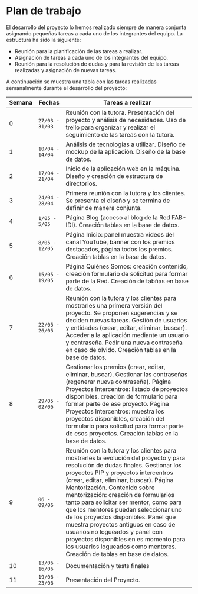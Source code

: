 # Plan de trabajo

El desarrollo del proyecto lo hemos realizado siempre de manera conjunta asignando pequeñas tareas a cada uno de los integrantes del equipo. La estructura ha sido la siguiente:
 - Reunión para la planificación de las tareas a realizar.
- Asignación de tareas a cada uno de los integrantes del equipo.
- Reunión para la resolución de dudas y para la revisión de las tareas realizadas y asignación de nuevas tareas.

A continuación se muestra una tabla con las tareas realizadas semanalmente durante el desarrollo del proyecto:
    
| Semana | Fechas            | Tareas a realizar                            |
| ------ | ----------------- | ------------------------------------------- |
| 0      | `27/03 - 31/03`   | Reunión con la tutora. Presentación del proyecto y análisis de necesidades. Uso de trello para organizar y realizar el seguimiento de las tareas con la tutora.  |
| 1      | `10/04 - 14/04`   | Análisis de tecnologías a utilizar. Diseño de mockup de la aplicación. Diseño de la base de datos.                        |
| 2      | `17/04 - 21/04`    | Inicio de la aplicación web en la máquina. Diseño y creación de estructura de directorios.               |
| 3      | `24/04 - 28/04`     | Primera reunión con la tutora y los clientes. Se presenta el diseño y se termina de definir de manera conjunta. |
| 4      | `1/05 - 5/05`     | Página Blog (acceso al blog de la Red FAB-IDI).  Creación tablas en la base de datos. |
| 5      | `8/05 - 12/05`     | Página Inicio: panel muestra vídeos del canal YouTube, banner con los premios destacados, página todos los premios. Creación tablas en la base de datos. |
| 6      | `15/05 - 19/05`     | Página Quiénes Somos: creación contenido, creación formulario de solicitud para formar parte de la Red. Creación de tabñas en base de datos. |
| 7      | `22/05 - 26/05`    | Reunión con la tutora y los clientes para mostrarles una primera versión del proyecto. Se proponen sugerencias y se deciden nuevas tareas. Gestión de usuarios y entidades (crear, editar, eliminar, buscar). Acceder a la aplicación mediante un usuario y contraseña. Pedir una nueva contraseña en caso de olvido. Creación tablas en la base de datos.            |
| 8      | `29/05 - 02/06`   | Gestionar los premios (crear, editar, eliminar, buscar).  Gestionar las contraseñas (regenerar nueva contraseña). Página Proyectos Intercentros: listado de proyectos disponibles, creación de formulario para formar parte de ese proyecto. Página Proyectos Intercentros: muestra los proyectos disponibles, creación del formulario para solicitud para formar parte de esos proyectos. Creación tablas en la base de datos.         |
| 9      | `06 - 09/06`   |  Reunión con la tutora y los clientes para mostrarles la evolución del proyecto y para resolución de dudas finales. Gestionar los proyectos PIP y proyectos intercentros (crear, editar, eliminar, buscar). Página Mentorización. Contenido sobre mentorización: creación de formularios tanto para solicitar ser mentor, como para que los mentores puedan seleccionar uno de los proyectos disponibles. Panel que muestra proyectos antiguos en caso de usuarios no logueados y panel con proyectos disponibles en es momento para los usuarios logueados como mentores. Creación de tablas en base de datos.      |
| 10     | `13/06 - 16/06`   | Documentación y tests finales          |
| 11     | `19/06 - 23/06`  | Presentación del Proyecto.          |

